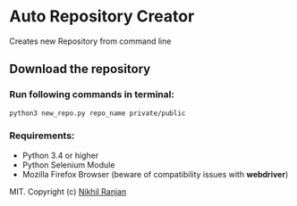 # Auto Repository Creator
Creates new Repository from command line

## Download the repository

### Run following commands in terminal:

```bash
python3 new_repo.py repo_name private/public
```

### Requirements:

* Python 3.4 or higher
* Python Selenium Module
* Mozilla Firefox Browser (beware of compatibility issues with __webdriver__)

MIT. Copyright (c) [Nikhil Ranjan](http://nikhilranjan7.github.io)
